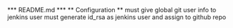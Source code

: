 *** README.md ***
** Configuration **
must give global git user info to jenkins user
must generate id_rsa as jenkins user and assign to github repo
